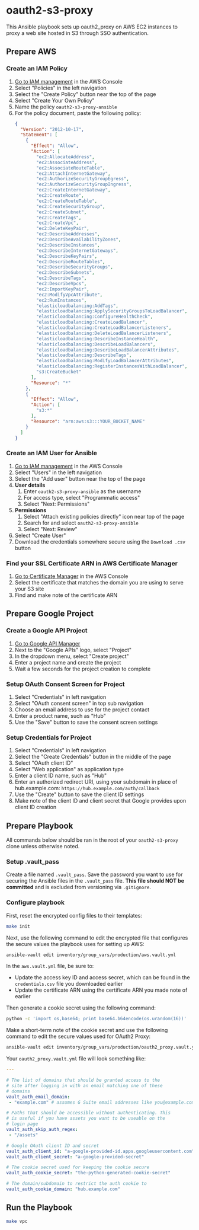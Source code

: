 # oauth2-s3-proxy

This Ansible playbook sets up oauth2_proxy on AWS EC2 instances to proxy a web site hosted in S3 through SSO authentication.

## Prepare AWS

### Create an IAM Policy

1. [Go to IAM management](https://console.aws.amazon.com/iam/home) in the AWS Console
2. Select "Policies" in the left navigation
3. Select the "Create Policy" button near the top of the page
4. Select "Create Your Own Policy"
5. Name the policy `oauth2-s3-proxy-ansible`
6. For the policy document, paste the following policy:
    ```json
    {
      "Version": "2012-10-17",
      "Statement": [
        {
          "Effect": "Allow",
          "Action": [
            "ec2:AllocateAddress",
            "ec2:AssociateAddress",
            "ec2:AssociateRouteTable",
            "ec2:AttachInternetGateway",
            "ec2:AuthorizeSecurityGroupEgress",
            "ec2:AuthorizeSecurityGroupIngress",
            "ec2:CreateInternetGateway",
            "ec2:CreateRoute",
            "ec2:CreateRouteTable",
            "ec2:CreateSecurityGroup",
            "ec2:CreateSubnet",
            "ec2:CreateTags",
            "ec2:CreateVpc",
            "ec2:DeleteKeyPair",
            "ec2:DescribeAddresses",
            "ec2:DescribeAvailabilityZones",
            "ec2:DescribeInstances",
            "ec2:DescribeInternetGateways",
            "ec2:DescribeKeyPairs",
            "ec2:DescribeRouteTables",
            "ec2:DescribeSecurityGroups",
            "ec2:DescribeSubnets",
            "ec2:DescribeTags",
            "ec2:DescribeVpcs",
            "ec2:ImportKeyPair",
            "ec2:ModifyVpcAttribute",
            "ec2:RunInstances",
            "elasticloadbalancing:AddTags",
            "elasticloadbalancing:ApplySecurityGroupsToLoadBalancer",
            "elasticloadbalancing:ConfigureHealthCheck",
            "elasticloadbalancing:CreateLoadBalancer",
            "elasticloadbalancing:CreateLoadBalancerListeners",
            "elasticloadbalancing:DeleteLoadBalancerListeners",
            "elasticloadbalancing:DescribeInstanceHealth",
            "elasticloadbalancing:DescribeLoadBalancers",
            "elasticloadbalancing:DescribeLoadBalancerAttributes",
            "elasticloadbalancing:DescribeTags",
            "elasticloadbalancing:ModifyLoadBalancerAttributes",
            "elasticloadbalancing:RegisterInstancesWithLoadBalancer",
            "s3:CreateBucket"
          ],
          "Resource": "*"
        },
        {
          "Effect": "Allow",
          "Action": [
            "s3:*"
          ],
          "Resource": "arn:aws:s3:::YOUR_BUCKET_NAME"
        }
      ]
    }
    ```

### Create an IAM User for Ansible

1. [Go to IAM management](https://console.aws.amazon.com/iam/home) in the AWS Console
2. Select "Users" in the left navigation
3. Select the "Add user" button near the top of the page
4. **User details**
    1. Enter `oauth2-s3-proxy-ansible` as the username
    2. For access type, select "Programmatic access"
    3. Select "Next: Permissions"
5. **Permissions**
    1. Select "Attach existing policies directly" icon near top of the page
    2. Search for and select `oauth2-s3-proxy-ansible`
    3. Select "Next: Review"
6. Select "Create User"
7. Download the credentials somewhere secure using the `Download .csv` button

### Find your SSL Certificate ARN in AWS Certificate Manager

1. [Go to Certificate Manager](https://console.aws.amazon.com/acm/home) in the AWS Console
2. Select the certificate that matches the domain you are using to serve your S3 site
3. Find and make note of the certificate ARN

## Prepare Google Project

### Create a Google API Project

1. [Go to Google API Manager](https://console.developers.google.com/apis/)
2. Next to the "Google APIs" logo, select "Project"
3. In the dropdown menu, select "Create project"
4. Enter a project name and create the project
5. Wait a few seconds for the project creation to complete

### Setup OAuth Consent Screen for Project

1. Select "Credentials" in left navigation
2. Select "OAuth consent screen" in top sub navigation
3. Choose an email address to use for the project contact
4. Enter a product name, such as "Hub"
5. Use the "Save" button to save the consent screen settings

### Setup Credentials for Project

1. Select "Credentials" in left navigation
2. Select the "Create Credentials" button in the middle of the page
3. Select "OAuth client ID"
4. Select "Web application" as application type
5. Enter a client ID name, such as "Hub"
6. Enter an authorized redirect URI, using your subdomain in place of hub.example.com: `https://hub.example.com/auth/callback`
7. Use the "Create" button to save the client ID settings
8. Make note of the client ID and client secret that Google provides upon client ID creation

## Prepare Playbook

All commands below should be ran in the root of your `oauth2-s3-proxy` clone unless otherwise noted.

### Setup .vault_pass

Create a file named `.vault_pass`. Save the password you want to use for securing the Ansible files in the `.vault_pass` file. **This file should NOT be committed** and is excluded from versioning via `.gitignore`.

### Configure playbook

First, reset the encrypted config files to their templates:

```bash
make init
```

Next, use the following command to edit the encrypted file that configures the secure values the playbook uses for setting up AWS:
```bash
ansible-vault edit inventory/group_vars/production/aws.vault.yml
```

In the `aws.vault.yml` file, be sure to:
 - Update the access key ID and access secret, which can be found in the `credentials.csv` file you downloaded earlier
 - Update the certificate ARN using the certificate ARN you made note of earlier

Then generate a cookie secret using the following command:
```bash
python -c 'import os,base64; print base64.b64encode(os.urandom(16))'
```

Make a short-term note of the cookie secret and use the following command to edit the secure values used for OAuth2 Proxy:
```bash
ansible-vault edit inventory/group_vars/production/oauth2_proxy.vault.yml
```

Your `oauth2_proxy.vault.yml` file will look something like:
```yaml
---

# The list of domains that should be granted access to the
# site after logging in with an email matching one of these
# domains
vault_auth_email_domain:
 - "example.com" # assumes G Suite email addresses like you@example.com

# Paths that should be accessible without authenticating. This
# is useful if you have assets you want to be useable on the
# login page
vault_auth_skip_auth_regex:
 - "/assets"

# Google OAuth client ID and secret
vault_auth_client_id: "a-google-provided-id.apps.googleusercontent.com"
vault_auth_client_secret: "a-google-provided-secret"

# The cookie secret used for keeping the cookie secure
vault_auth_cookie_secret: "the-python-generated-cookie-secret"

# The domain/subdomain to restrict the auth cookie to
vault_auth_cookie_domain: "hub.example.com"
```

## Run the Playbook

```bash
make vpc
```
